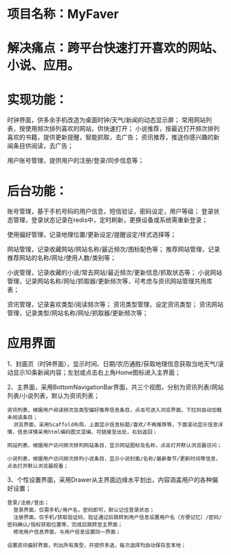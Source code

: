 # 项目名称：MyFaver

# 解决痛点：跨平台快速打开喜欢的网站、小说、应用。
  
# 实现功能：
  时钟界面，供多余手机改造为桌面时钟/天气/新闻的动态显示屏；
  常用网站列表，按使用频次排列喜欢的网站，供快速打开；
  小说推荐，按最近打开频次排列喜欢的书籍，提供更新提醒，智能抓取，去广告；
  资讯推荐，推送你感兴趣的新闻条目供阅读，去广告；
  
  用户账号管理，提供用户的注册/登录/同步信息等；
  

# 后台功能：
  账号管理，基于手机号码的用户信息，短信验证，密码设定，用户等级；
    登录状态管理，登录状态记录在redis中，定时刷新，更换设备或系统需重新登录；
    
  使用偏好管理，记录地理位置/更新设定/提醒设定/样式选择等；
  
  网站管理，记录收藏网站/网站名称/最近频次/图标配色等；
    推荐网站管理，记录推荐网站的名称/网址/使用人数/类别等；
    
  小说管理，记录收藏的小说/常去网站/最近频次/更新信息/抓取状态等；
    小说网站管理，记录网站名称/网址/抓取器/更新频次等，可考虑与资讯网站管理共用库表；
    
  资讯管理，记录喜欢类型/阅读频次等；
    资讯类型管理，设定资讯类型；
    资讯网站管理，记录类型/网站名称/网址/抓取器/更新频次等；
    
# 应用界面

  1、封面页（时钟界面），显示时间、日期/农历通胜/获取地理信息获取当地天气/滚动显示10条新闻内容；左划或点击右上角Home图标进入主界面；
  
  2、主界面，采用BottomNavigationBar界面，共三个视图，分别为资讯列表/网站列表/小说列表，默认为资讯列表；
  
    资讯列表，根据用户阅读频次及类型偏好推荐信息条目，点击可进入浏览界面，下拉则自动加载未阅读条目；
      浏览界面，采用Scaffold布局，上面显示信息标题/喜欢/不再推荐等，下面滚动显示信息详情，信息详情采用html编码图文混编，可链接至出处，右划返回；
      
    网站列表，根据用户访问频次排列网站条目，显示网站图标及名称，点击打开默认浏览器访问；
    
    小说列表，根据用户访问频次排列小说条目，显示小说封面/名称/最新章节/更新时间等信息，点击打开默认浏览器观看；
    
  3、个性设置界面，采用Drawer从主界面边缘水平划出，内容涵盖用户的各种偏好设置；
  
    登录/注册/登出；
      登录界面，仅需手机/用户名，密码即可，默认记住登录状态；
      注册界面，仅手机/获取验证码，验证通过后跳转到用户信息设置用户名（方便记忆）/密码/密码确认/授权获取位置等，完成后跳转至主界面；
      修改用户信息界面，与用户信息设置同一界面；
      
    设置资讯偏好界面，列出所有类型，并提供多选，每次选择均自动保存至本地；
